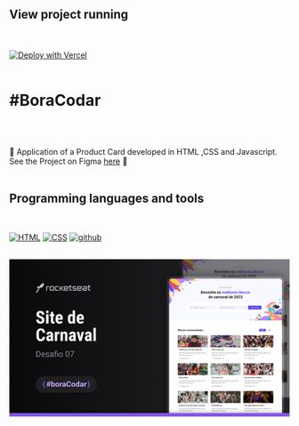 ## View project running 
  
 <br /><br /> [![Deploy with Vercel](https://vercel.com/button)](https://zwiicker.github.io/desafios-rockseat-boraCodar/Challenge%2007%20-%20Carnival%20Search%20Website/)<br /><br />
 
# #BoraCodar

<br /><br />

:rocket:	Application of a Product Card developed in HTML ,CSS and Javascript. See the Project on Figma [here](https://www.figma.com/community/file/1207675804423978995) :rocket:	<br /><br />

</div> 

## Programming languages and tools
<br />
<p align="left">
  <a href="https://github.com/Zwiicker?tab=repositories&q=&type=&language=html&sort="><img src="https://img.shields.io/badge/HTML5-E34F26?style=for-the-badge&logo=html5&logoColor=white" alt="HTML"/></a>
  <a href="https://github.com/Zwiicker?tab=repositories&q=&type=&language=css&sort="><img src="https://img.shields.io/badge/CSS-239120?&style=for-the-badge&logo=css3&logoColor=white" alt="CSS"/></a>
  <a href="https://github.com/"><img src="https://img.shields.io/badge/GitHub-100000?style=for-the-badge&logo=github&logoColor=white" alt="github"/>
<br /><br />

</p>


<img src="desafio07.png" />

